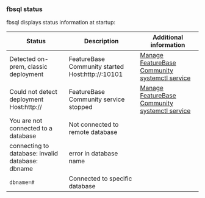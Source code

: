 ### fbsql status

fbsql displays status information at startup:

| Status | Description | Additional information |
|---|---|---|
| Detected on-prem, classic deployment | FeatureBase Community started<br/>Host:http://<hostname>:10101 | [Manage FeatureBase Community systemctl service](/docs/community/com-config/com-config-service-fb-manage) |
| Could not detect deployment<br/>Host:http://<hostname> | FeatureBase Community service stopped | [Manage FeatureBase Community systemctl service](/docs/community/com-config/com-config-service-fb-manage) |
| You are not connected to a database | Not connected to remote database |  |
| connecting to database: invalid database: dbname | error in database name |  |
| `dbname=#` | Connected to specific database |  |
